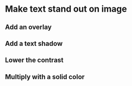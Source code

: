 # Make text stand out on image

## Add an overlay

## Add a text shadow

## Lower the contrast	

## Multiply with a solid color
	